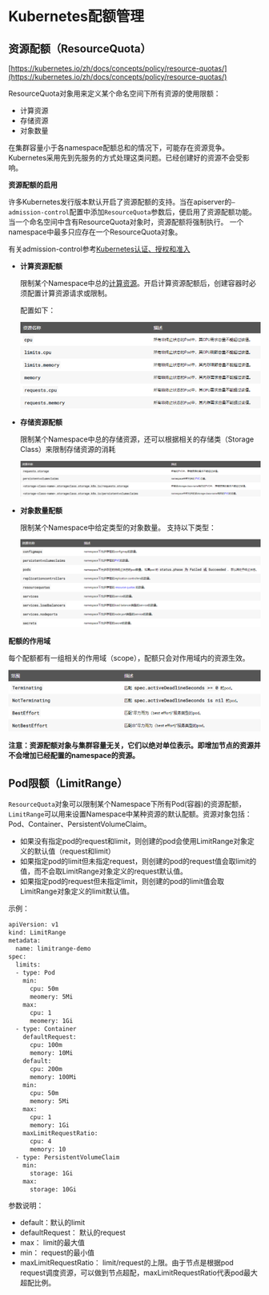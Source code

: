 # Kubernetes配额管理 #

## 资源配额（ResourceQuota） ##

[https://kubernetes.io/zh/docs/concepts/policy/resource-quotas/](https://kubernetes.io/zh/docs/concepts/policy/resource-quotas/)

ResourceQuota对象用来定义某个命名空间下所有资源的使用限额：

- 计算资源
- 存储资源
- 对象数量

在集群容量小于各namespace配额总和的情况下，可能存在资源竞争。 Kubernetes采用先到先服务的方式处理这类问题。已经创建好的资源不会受影响。

**资源配额的启用**

许多Kubernetes发行版本默认开启了资源配额的支持。当在apiserver的`–admission-control`配置中添加`ResourceQuota`参数后，便启用了资源配额功能。当一个命名空间中含有ResourceQuota对象时，资源配额将强制执行。 一个namespace中最多只应存在一个ResourceQuota对象。

有关admission-control参考[Kubernetes认证、授权和准入](https://github.com/SecurityNeo/ReadingNotes/blob/master/PaaS/Kubernetes/Kubernetes%E8%AE%A4%E8%AF%81%E3%80%81%E6%8E%88%E6%9D%83%E4%B8%8E%E5%87%86%E5%85%A5.md)

- **计算资源配额**

	限制某个Namespace中总的[计算资源](https://kubernetes.io/docs/concepts/configuration/manage-compute-resources-container/)。开启计算资源配额后，创建容器时必须配置计算资源请求或限制。

	配置如下：

	![](img/resource_quotas_compute.png)


- **存储资源配额**

	限制某个Namespace中总的存储资源，还可以根据相关的存储类（Storage Class）来限制存储资源的消耗

	![](img/resource_quotas_storage.png)

- **对象数量配额**

	限制某个Namespace中给定类型的对象数量。 支持以下类型：

	![](img/resource_quotas_object.png)


**配额的作用域**

每个配额都有一组相关的作用域（scope），配额只会对作用域内的资源生效。

![](img/resource_quotas_scope.png)


**注意：资源配额对象与集群容量无关，它们以绝对单位表示。即增加节点的资源并不会增加已经配置的namespace的资源。**


## Pod限额（LimitRange） ##

`ResourceQuota`对象可以限制某个Namespace下所有Pod(容器)的资源配额，`LimitRange`可以用来设置Namespace中某种资源的默认配额。资源对象包括：Pod、Container、PersistentVolumeClaim。

- 如果没有指定pod的request和limit，则创建的pod会使用LimitRange对象定义的默认值（request和limit）
- 如果指定pod的limit但未指定request，则创建的pod的request值会取limit的值，而不会取LimitRange对象定义的request默认值。
- 如果指定pod的request但未指定limit，则创建的pod的limit值会取LimitRange对象定义的limit默认值。

示例：

```
apiVersion: v1
kind: LimitRange
metadata:
  name: limitrange-demo
spec:
  limits:
  - type: Pod
    min:
      cpu: 50m
      meomery: 5Mi
    max:
      cpu: 1
      meomery: 1Gi
  - type: Container
    defaultRequest:
      cpu: 100m
      memory: 10Mi
    default:
      cpu: 200m
      memory: 100Mi
    min:
      cpu: 50m
      memory: 5Mi
    max:
      cpu: 1
      memory: 1Gi
    maxLimitRequestRatio:
      cpu: 4
      memory: 10
  - type: PersistentVolumeClaim
    min:
      storage: 1Gi
    max:
      storage: 10Gi
```

参数说明：

- default：默认的limit
- defaultRequest： 默认的request
- max： limit的最大值
- min： request的最小值
- maxLimitRequestRatio： limit/request的上限。由于节点是根据pod request调度资源，可以做到节点超配，maxLimitRequestRatio代表pod最大超配比例。
